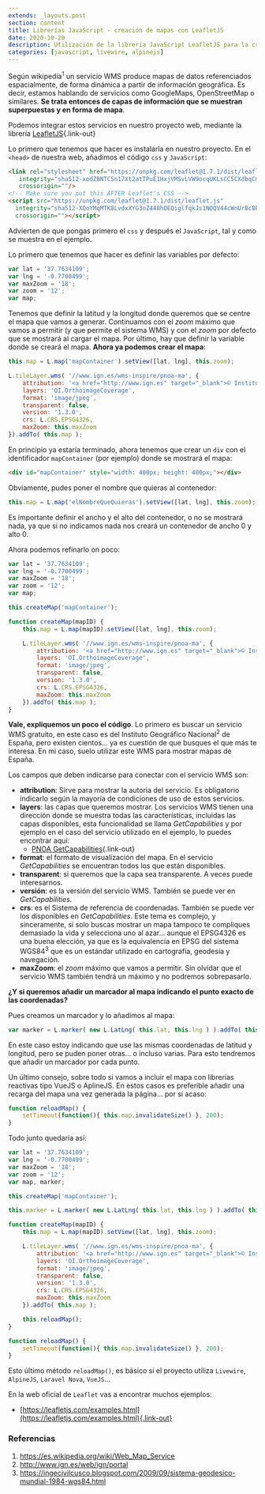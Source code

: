 ```yaml
---
extends: _layouts.post
section: content
title: Librerías JavaScript - creación de mapas con LeafletJS
date: 2020-10-20
description: Utilización de la librería JavaScript LeafletJS para la creación de mapas a través de servicios WMS.
categories: [javascript, livewire, alpinejs]
---
```


Según wikipedia<sup>1</sup> un servicio WMS produce mapas de datos referenciados espacialmente, de forma dinámica a partir de información geográfica. Es decir, estamos hablando de servicios como GoogleMaps, OpenStreetMap o similares. **Se trata entonces de capas de información que se muestran superpuestas y en forma de mapa**.

Podemos integrar estos servicios en nuestro proyecto web, mediante la librería [LeafletJS](https://leafletjs.com/){.link-out}

Lo primero que tenemos que hacer es instalarla en nuestro proyecto. En el `<head>` de nuestra web, añadimos el código `css` y `JavaScript`:

```html 
<link rel="stylesheet" href="https://unpkg.com/leaflet@1.7.1/dist/leaflet.css"
   integrity="sha512-xodZBNTC5n17Xt2atTPuE1HxjVMSvLVW9ocqUKLsCC5CXdbqCmblAshOMAS6/keqq/sMZMZ19scR4PsZChSR7A=="
   crossorigin=""/>
<!-- Make sure you put this AFTER Leaflet's CSS -->
<script src="https://unpkg.com/leaflet@1.7.1/dist/leaflet.js"
  integrity="sha512-XQoYMqMTK8LvdxXYG3nZ448hOEQiglfqkJs1NOQV44cWnUrBc8PkAOcXy20w0vlaXaVUearIOBhiXZ5V3ynxwA=="
  crossorigin=""></script>
```

Advierten de que pongas primero el `css` y después el `JavaScript`, tal y como se muestra en el ejemplo.

Lo primero que tenemos que hacer es definir las variables por defecto:

```javascript
var lat = '37.7634109';
var lng = '-0.7700499';
var maxZoom = '18';
var zoom = '12';
var map;
```

Tenemos que definir la latitud y la longitud donde queremos que se centre el mapa que vamos a generar. Continuamos con el *zoom* máximo que vamos a permitir (y que permite el sistema WMS) y con el *zoom* por defecto que se mostrará al cargar el mapa. Por último, hay que definir la variable donde se creará el mapa. **Ahora ya podemos crear el mapa**:

```javascript
this.map = L.map('mapContainer').setView([lat, lng], this.zoom);

L.tileLayer.wms( '//www.ign.es/wms-inspire/pnoa-ma', {
    attribution: '<a href="http://www.ign.es" target="_blank">© Instituto Geográfico Nacional</a>',
    layers: 'OI.OrthoimageCoverage',
    format: 'image/jpeg',
    transparent: false,
    version: '1.3.0',
    crs: L.CRS.EPSG4326,
    maxZoom: this.maxZoom
}).addTo( this.map );
```

En principio ya estaría terminado, ahora tenemos que crear un `div` con el identificador `mapContainer` (por ejemplo) donde se mostrará el mapa:

```html
<div id="mapContainer" style="width: 400px; height: 400px;"></div>
```

Obviamente, pudes poner el nombre que quieras al contenedor:

```javascript
this.map = L.map('elNombreQueQuieras').setView([lat, lng], this.zoom);
```

Es importante definir el ancho y el alto del contenedor, o no se mostrará nada, ya que si no indicamos nada nos creará un contenedor de ancho 0 y alto 0. 

Ahora podemos refinarlo on poco:

```javascript
var lat = '37.7634109';
var lng = '-0.7700499';
var maxZoom = '18';
var zoom = '12';
var map;

this.createMap('mapContainer');

function createMap(mapID) {
    this.map = L.map(mapID).setView([lat, lng], this.zoom);

    L.tileLayer.wms( '//www.ign.es/wms-inspire/pnoa-ma', {
        attribution: '<a href="http://www.ign.es" target="_blank">© Instituto Geográfico Nacional</a>',
        layers: 'OI.OrthoimageCoverage',
        format: 'image/jpeg',
        transparent: false,
        version: '1.3.0',
        crs: L.CRS.EPSG4326,
        maxZoom: this.maxZoom
    }).addTo( this.map );
}
```

**Vale, expliquemos un poco el código**. Lo primero es buscar un servicio WMS gratuito, en este caso es del Instituto Geográfico Nacional<sup>2</sup> de España, pero existen cientos... ya es cuestión de que busques el que más te interesa. En mi caso, suelo utilizar este WMS para mostrar mapas de España. 

Los campos que deben indicarse para conectar con el servicio WMS son:

- **attribution**: Sirve para mostrar la autoria del servicio. Es obligatorio indicarlo según la mayoría de condiciones de uso de estos servicios.
- **layers**: las capas que queremos mostrar. Los servicios WMS tienen una dirección donde se muestra todas las características, incluidas las capas disponibles, esta funcionalidad se llama *GetCapabilities* y por ejemplo en el caso del servicio utilizado en el ejemplo, lo puedes encontrar aquí: 
    + [PNOA GetCapabilities](https://www.ign.es/wms-inspire/pnoa-ma?request=GetCapabilities&service=WMS){.link-out}
- **format**: el formato de visualización del mapa. En el servicio *GetCapabilities* se encuentran todos los que están disponibles.
- **transparent**: si queremos que la capa sea transparente. A veces puede interesarnos.
- **versión**: es la versión del servicio WMS. También se puede ver en *GetCapabilities*.
- **crs**: es el Sistema de referencia de coordenadas. También se puede ver los disponibles en *GetCapabilities*. Este tema es complejo, y sinceramente, si solo buscas mostrar un mapa tampoco te compliques demasiado la vida y selecciona uno al azar... aunque el EPSG4326 es una buena elección, ya que es la equivalencia en EPSG del sistema WGS84<sup>3</sup> que es un estándar utilizado en cartografía, geodesia y navegación.
- **maxZoom**: el *zoom* máximo que vamos a permitir. Sin olvidar que el servicio WMS también tendrá un máximo y no podremos sobrepasarlo.

**¿Y si queremos añadir un marcador al mapa indicando el punto exacto de las coordenadas?**

Pues creamos un marcador y lo añadimos al mapa:

```javascript
var marker = L.marker( new L.LatLng( this.lat, this.lng ) ).addTo( this.map );
```

En este caso estoy indicando que use las mismas coordenadas de latitud y longitud, pero se puden poner otras... o incluso varias. Para esto tendremos que añadir un marcador por cada punto.

Un último consejo, sobre todo si vamos a incluir el mapa con librerías reactivas tipo VueJS o AplineJS. En estos casos es preferible añadir una recarga del mapa una vez generada la página... por si acaso:

```javascript
function reloadMap() {
    setTimeout(function(){ this.map.invalidateSize() }, 200);
}
```

Todo junto quedaría así:

```javascript
var lat = '37.7634109';
var lng = '-0.7700499';
var maxZoom = '18';
var zoom = '12';
var map, marker;

this.createMap('mapContainer');

this.marker = L.marker( new L.LatLng( this.lat, this.lng ) ).addTo( this.map );

function createMap(mapID) {
    this.map = L.map(mapID).setView([lat, lng], this.zoom);

    L.tileLayer.wms( '//www.ign.es/wms-inspire/pnoa-ma', {
        attribution: '<a href="http://www.ign.es" target="_blank">© Instituto Geográfico Nacional</a>',
        layers: 'OI.OrthoimageCoverage',
        format: 'image/jpeg',
        transparent: false,
        version: '1.3.0',
        crs: L.CRS.EPSG4326,
        maxZoom: this.maxZoom
    }).addTo( this.map );

    this.reloadMap();
}

function reloadMap() {
    setTimeout(function(){ this.map.invalidateSize() }, 200);
}
```

Esto último método `reloadMap()`, es básico si el proyecto utiliza `Livewire`, `AlpineJS`, `Laravel Nova`, `VueJS`...

En la web oficial de `Leaflet` vas a encontrar muchos ejemplos:

+ [https://leafletjs.com/examples.html](https://leafletjs.com/examples.html){.link-out}

### Referencias 

1. https://es.wikipedia.org/wiki/Web_Map_Service
2. http://www.ign.es/web/ign/portal
3. https://ingecivilcusco.blogspot.com/2009/09/sistema-geodesico-mundial-1984-wgs84.html
